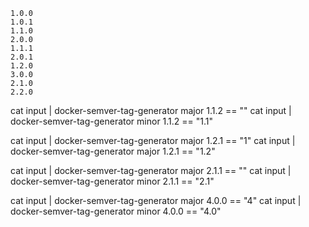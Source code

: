 ```input
1.0.0
1.0.1
1.1.0
2.0.0
1.1.1
2.0.1
1.2.0
3.0.0
2.1.0
2.2.0
```

cat input | docker-semver-tag-generator major 1.1.2 == ""
cat input | docker-semver-tag-generator minor 1.1.2 == "1.1"

cat input | docker-semver-tag-generator major 1.2.1 == "1"
cat input | docker-semver-tag-generator major 1.2.1 == "1.2"

cat input | docker-semver-tag-generator major 2.1.1 == ""
cat input | docker-semver-tag-generator minor 2.1.1 == "2.1"

cat input | docker-semver-tag-generator major 4.0.0 == "4"
cat input | docker-semver-tag-generator minor 4.0.0 == "4.0"
